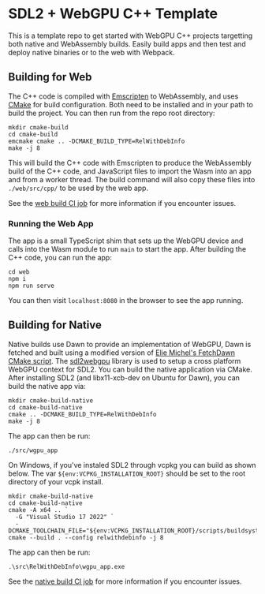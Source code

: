 # SDL2 + WebGPU C++ Template

This is a template repo to get started with WebGPU C++ projects
targetting both native and WebAssembly builds. Easily build apps
and then test and deploy native binaries or to the web with Webpack.

## Building for Web

The C++ code is compiled with [Emscripten](https://emscripten.org/) to
WebAssembly, and uses [CMake](https://cmake.org/) for build configuration.
Both need to be installed and in your path to build the project.
You can then run from the repo root directory:

```
mkdir cmake-build
cd cmake-build
emcmake cmake .. -DCMAKE_BUILD_TYPE=RelWithDebInfo
make -j 8
```

This will build the C++ code with Emscripten to produce the WebAssembly
build of the C++ code, and JavaScript files to import the Wasm into an app
and from a worker thread. The build command will also copy these files into
`./web/src/cpp/` to be used by the web app.

See the [web build CI job](.github/workflows/deploy-page.yml) for more information
if you encounter issues.

### Running the Web App

The app is a small TypeScript shim that sets up the WebGPU device
and calls into the Wasm module to run `main` to start the app.
After building the C++ code, you can run the app:

```
cd web
npm i
npm run serve
```

You can then visit `localhost:8080` in the browser to see the app running.

## Building for Native

Native builds use Dawn to provide an implementation of WebGPU,
Dawn is fetched and built using a modified version of
[Elie Michel's FetchDawn CMake script](https://github.com/eliemichel/WebGPU-distribution).
The [sdl2webgpu](https://github.com/Twinklebear/sdl2webgpu) library
is used to setup a cross platform WebGPU context for SDL2. You can build
the native application via CMake. After installing SDL2
(and libx11-xcb-dev on Ubuntu for Dawn), you can build the native app via:

```
mkdir cmake-build-native
cd cmake-build-native
cmake .. -DCMAKE_BUILD_TYPE=RelWithDebInfo
make -j 8
```

The app can then be run:

```
./src/wgpu_app
```

On Windows, if you've instaled SDL2 through vcpkg you can build as shown
below. The var `${env:VCPKG_INSTALLATION_ROOT}` should be set to the root
directory of your vcpk install.

```
mkdir cmake-build-native
cd cmake-build-native
cmake -A x64 .. `
  -G "Visual Studio 17 2022" `
  -DCMAKE_TOOLCHAIN_FILE="${env:VCPKG_INSTALLATION_ROOT}/scripts/buildsystems/vcpkg.cmake"
cmake --build . --config relwithdebinfo -j 8
```

The app can then be run:

```
.\src\RelWithDebInfo\wgpu_app.exe
```

See the [native build CI job](.github/workflows/build-native.yml) for more information
if you encounter issues.
